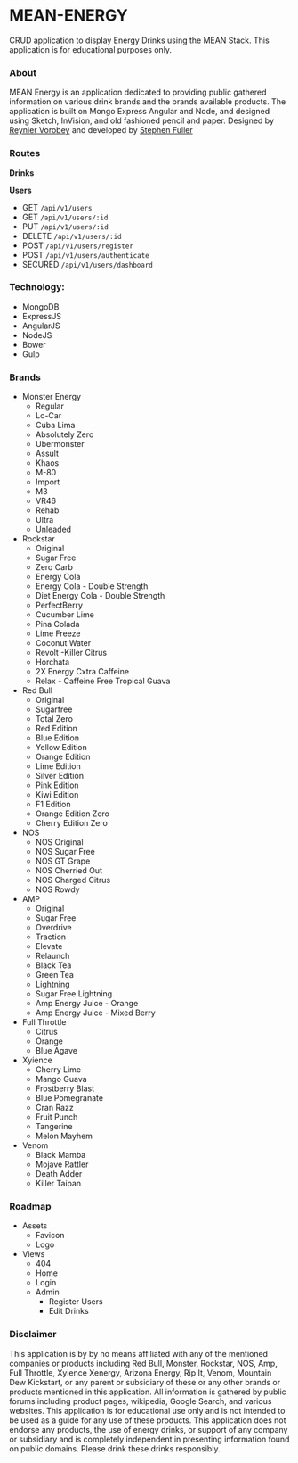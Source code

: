 # MEAN-ENERGY

CRUD application to display Energy Drinks using the MEAN Stack.
This application is for educational purposes only.

### About

MEAN Energy is an application dedicated to providing public gathered information on various drink brands and the brands available products. The application is built on Mongo Express Angular and Node, and designed using Sketch, InVision, and old fashioned pencil and paper. Designed by [Reynier Vorobey](https://www.instagram.com/vorobey12/?hl=en) and developed by [Stephen Fuller](http://williamsfuller.com/)

### Routes

**Drinks**

**Users**

* GET     `/api/v1/users`
* GET     `/api/v1/users/:id`
* PUT     `/api/v1/users/:id`
* DELETE  `/api/v1/users/:id`
* POST    `/api/v1/users/register`
* POST    `/api/v1/users/authenticate`
* SECURED `/api/v1/users/dashboard`


### Technology:

* MongoDB
* ExpressJS
* AngularJS
* NodeJS
* Bower
* Gulp


### Brands

* Monster Energy
  * Regular
  * Lo-Car
  * Cuba Lima
  * Absolutely Zero
  * Ubermonster
  * Assult
  * Khaos
  * M-80
  * Import
  * M3
  * VR46
  * Rehab
  * Ultra
  * Unleaded
* Rockstar
  * Original
  * Sugar Free
  * Zero Carb
  * Energy Cola
  * Energy Cola - Double Strength
  * Diet Energy Cola - Double Strength
  * PerfectBerry
  * Cucumber Lime
  * Pina Colada
  * Lime Freeze
  * Coconut Water
  * Revolt -Killer Citrus
  * Horchata
  * 2X Energy Cxtra Caffeine
  * Relax - Caffeine Free Tropical Guava
* Red Bull
   * Original
   * Sugarfree
   * Total Zero
   * Red Edition
   * Blue Edition
   * Yellow Edition
   * Orange Edition
   * Lime Edition
   * Silver Edition
   * Pink Edition
   * Kiwi Edition
   * F1 Edition
   * Orange Edition Zero
   * Cherry Edition Zero
* NOS
    * NOS Original
    * NOS Sugar Free
    * NOS GT Grape
    * NOS Cherried Out
    * NOS Charged Citrus
    * NOS Rowdy
* AMP
  * Original
  * Sugar Free
  * Overdrive
  * Traction
  * Elevate
  * Relaunch
  * Black Tea
  * Green Tea
  * Lightning
  * Sugar Free Lightning
  * Amp Energy Juice - Orange
  * Amp Energy Juice - Mixed Berry
* Full Throttle
  * Citrus
  * Orange
  * Blue Agave
* Xyience
  * Cherry Lime
  * Mango Guava
  * Frostberry Blast
  * Blue Pomegranate
  * Cran Razz
  * Fruit Punch
  * Tangerine
  * Melon Mayhem
* Venom
  * Black Mamba
  * Mojave Rattler
  * Death Adder
  * Killer Taipan


### Roadmap

* Assets
    * Favicon
    * Logo
* Views
    * 404
    * Home
    * Login
    * Admin
        * Register Users
        * Edit Drinks

### Disclaimer

This application is by by no means affiliated with any of the mentioned companies or products including Red Bull, Monster, Rockstar, NOS, Amp, Full Throttle, Xyience Xenergy, Arizona Energy, Rip It, Venom, Mountain Dew Kickstart, or any parent or subsidiary of these or any other brands or products mentioned in this application. All information is gathered by public forums including product pages, wikipedia, Google Search, and various websites. This application is for educational use only and is not intended to be used as a guide for any use of these products. This application does not endorse any products, the use of energy drinks, or support of any company or subsidiary and is completely independent in presenting information found on public domains. Please drink these drinks responsibly.
